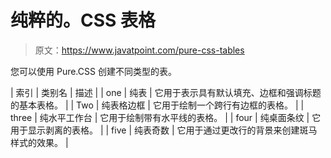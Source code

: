# 纯粹的。CSS 表格

> 原文：<https://www.javatpoint.com/pure-css-tables>

您可以使用 Pure.CSS 创建不同类型的表。

| 索引 | 类别名 | 描述 |
| one | 纯表 | 它用于表示具有默认填充、边框和强调标题的基本表格。 |
| Two | 纯表格边框 | 它用于绘制一个跨行有边框的表格。 |
| three | 纯水平工作台 | 它用于绘制带有水平线的表格。 |
| four | 纯桌面条纹 | 它用于显示剥离的表格。 |
| five | 纯表奇数 | 它用于通过更改行的背景来创建斑马样式的效果。 |